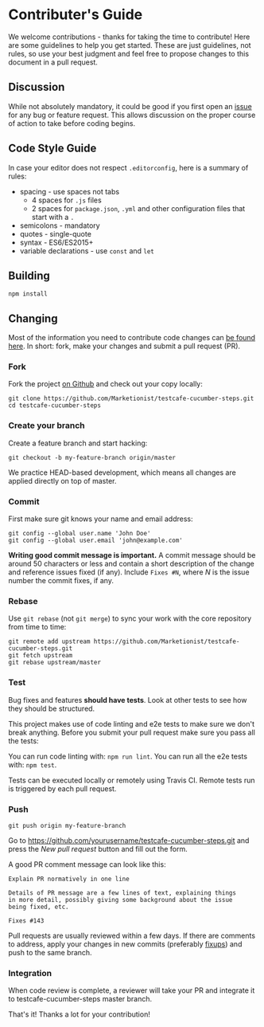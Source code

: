 # Contributer's Guide
We welcome contributions - thanks for taking the time to contribute! Here are
some guidelines to help you get started. These are just guidelines, not rules,
so use your best judgment and feel free to propose changes to this document in
a pull request.

## Discussion
While not absolutely mandatory, it could be good if you first open an
[issue](https://github.com/Marketionist/testcafe-cucumber-steps/issues)
for any bug or feature request. This allows discussion on the proper course of
action to take before coding begins.

## Code Style Guide
In case your editor does not respect `.editorconfig`, here is a summary of rules:

- spacing - use spaces not tabs
  - 4 spaces for `.js` files
  - 2 spaces for `package.json`, `.yml` and other configuration files that start with a `.`
- semicolons - mandatory
- quotes - single-quote
- syntax - ES6/ES2015+
- variable declarations - use `const` and `let`

## Building
```shell
npm install
```

## Changing
Most of the information you need to contribute code changes can [be found here](https://guides.github.com/activities/contributing-to-open-source/).
In short: fork, make your changes and submit a pull request (PR).

### Fork
Fork the project [on Github](https://github.com/Marketionist/testcafe-cucumber-steps)
and check out your copy locally:

```shell
git clone https://github.com/Marketionist/testcafe-cucumber-steps.git
cd testcafe-cucumber-steps
```

### Create your branch
Create a feature branch and start hacking:

```shell
git checkout -b my-feature-branch origin/master
```

We practice HEAD-based development, which means all changes are applied
directly on top of master.

### Commit
First make sure git knows your name and email address:

```shell
git config --global user.name 'John Doe'
git config --global user.email 'john@example.com'
```

**Writing good commit message is important.** A commit message should be around
50 characters or less and contain a short description of the change and
reference issues fixed (if any). Include `Fixes #N`, where _N_ is the issue
number the commit fixes, if any.

### Rebase
Use `git rebase` (not `git merge`) to sync your work with the core repository
from time to time:

```shell
git remote add upstream https://github.com/Marketionist/testcafe-cucumber-steps.git
git fetch upstream
git rebase upstream/master
```

### Test
Bug fixes and features **should have tests**. Look at other tests to see how
they should be structured.

This project makes use of code linting and e2e tests to make sure we don't break
anything. Before you submit your pull request make sure you pass all the tests:

You can run code linting with: `npm run lint`.
You can run all the e2e tests with: `npm test`.

Tests can be executed locally or remotely using Travis CI. Remote tests run is
triggered by each pull request.

### Push
```shell
git push origin my-feature-branch
```

Go to https://github.com/yourusername/testcafe-cucumber-steps.git and press the
_New pull request_ button and fill out the form.

A good PR comment message can look like this:

```text
Explain PR normatively in one line

Details of PR message are a few lines of text, explaining things
in more detail, possibly giving some background about the issue
being fixed, etc.

Fixes #143
```

Pull requests are usually reviewed within a few days. If there are comments to
address, apply your changes in new commits (preferably
[fixups](http://git-scm.com/docs/git-commit)) and push to the same branch.

### Integration
When code review is complete, a reviewer will take your PR and integrate it to
testcafe-cucumber-steps master branch.

That's it! Thanks a lot for your contribution!
